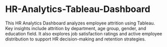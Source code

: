 # HR-Analytics-Tableau-Dashboard
This HR Analytics Dashboard analyzes employee attrition using Tableau. Key insights include attrition by department, age group, gender, and education field. It also explores job satisfaction ratings and active employee distribution to support HR decision-making and retention strategies. 
